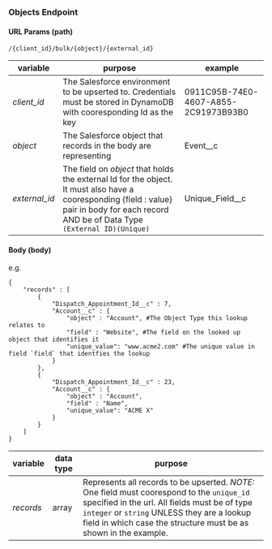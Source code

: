 ### Objects Endpoint

#### URL Params (path)

```
/{client_id}/bulk/{object}/{external_id}
```

| variable | purpose | example |
| -------- | ------- | ------- |
| *client_id* | The Salesforce environment to be upserted to. Credentials must be stored in DynamoDB with cooresponding Id as the key | 0911C95B-74E0-4607-A855-2C91973B93B0 |
| *object* | The Salesforce object that records in the body are representing | Event__c |
| *external_id* | The field on *object* that holds the external Id for the object. It must also have a cooresponding {field : value} pair in body for each record AND be of Data Type `(External ID)(Unique)` | Unique_Field__c |

#### Body (body)

e.g.
```
{
    "records" : [
        {
        	"Dispatch_Appointment_Id__c" : 7,
            "Account__c" : {
                "object" : "Account", #The Object Type this lookup relates to
                "field" : "Website", #The field on the looked up object that identifies it
                "unique_value": "www.acme2.com" #The unique value in field `field` that identfies the lookup
            }
        },
        {
            "Dispatch_Appointment_Id__c" : 23,
            "Account__c" : {
                "object" : "Account",
                "field" : "Name",
                "unique_value": "ACME X"
            }
        }
    ]
}
```

| variable | data type | purpose |
| -------- | --------- | ------- |
| *records* | array | Represents all records to be upserted. *NOTE:* One field must coorespond to the `unique_id` specified in the url. All fields must be of type `integer` or `string` UNLESS they are a lookup field in which case the structure must be as shown in the example. |


